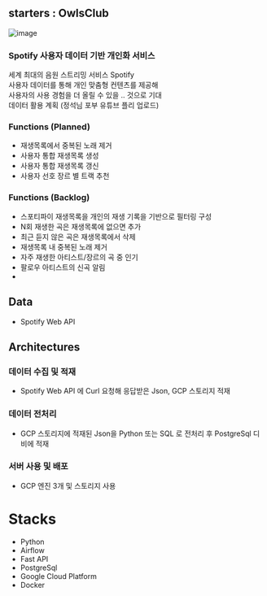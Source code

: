 ## starters : OwlsClub 
![image](https://github.com/Spotify-Playground/starters/assets/131243101/47fec427-2095-4217-aa0c-14876d03f2c6)

### Spotify 사용자 데이터 기반 개인화 서비스

세계 최대의 음원 스트리밍 서비스 Spotify <br>
사용자 데이터를 통해 개인 맞춤형 컨텐츠를 제공해 <br>
사용자의 사용 경험을 더 올릴 수 있을 .. 것으로 기대 <br>
데이터 활용 계획 (정석님 포부 유튜브 플리 업로드)

### Functions (Planned)
- 재생목록에서 중복된 노래 제거
- 사용자 통합 재생목록 생성
- 사용자 통합 재생목록 갱신
- 사용자 선호 장르 별 트랙 추천

### Functions (Backlog)
- 스포티파이 재생목록을 개인의 재생 기록을 기반으로 필터링 구성
- N회 재생한 곡은 재생목록에 없으면 추가
- 최근 듣지 않은 곡은 재생목록에서 삭제
- 재생목록 내 중복된 노래 제거
- 자주 재생한 아티스트/장르의 곡 중 인기
- 팔로우 아티스트의 신곡 알림
- 

## Data
- Spotify Web API

## Architectures

### 데이터 수집 및 적재
- Spotify Web API 에 Curl 요청해 응답받은 Json, GCP 스토리지 적재

### 데이터 전처리 
- GCP 스토리지에 적재된 Json을 Python 또는 SQL 로 전처리 후 PostgreSql 디비에 적재

### 서버 사용 및 배포
- GCP 엔진 3개 및 스토리지 사용

# Stacks
- Python
- Airflow
- Fast API
- PostgreSql
- Google Cloud Platform
- Docker
